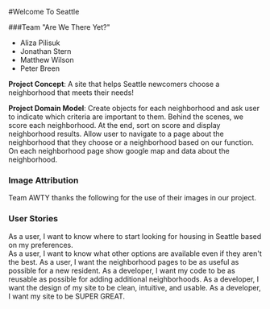 #Welcome To Seattle

###Team "Are We There Yet?"  
  - Aliza Pilisuk   
  - Jonathan Stern   
  - Matthew Wilson
  - Peter Breen  

**Project Concept**: A site that helps Seattle newcomers choose a neighborhood that meets their needs!  

**Project Domain Model**: Create objects for each neighborhood and ask user to indicate which criteria are important to them. Behind the scenes, we score each neighborhood. At the end, sort on score and display neighborhood results. Allow user to navigate to a page about the neighborhood that they choose or a neighborhood based on our function. On each neighborhood page show google map and data about the neighborhood.  

### Image Attribution

Team AWTY thanks the following for the use of their images in our project.

### User Stories

As a user, I want to know where to start looking for housing in Seattle based on my preferences.  
As a user, I want to know what other options are available even if they aren't the best.
As a user, I want the neighborhood pages to be as useful as possible for a new resident.
As a developer, I want my code to be as reusable as possible for adding additional neighborhoods.
As a developer, I want the design of my site to be clean, intuitive, and usable.
As a developer, I want my site to be SUPER GREAT.
